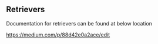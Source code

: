 ## Retrievers

Documentation for retrievers can be found at below location

https://medium.com/p/88d42e0a2ace/edit

